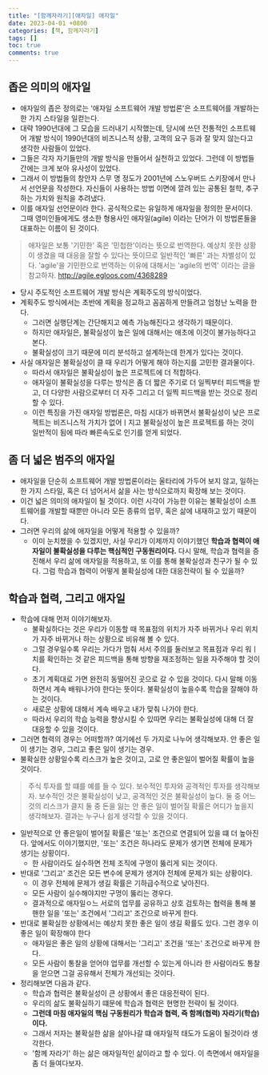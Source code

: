 ```yaml
---
title: "[함께자라기][애자일] 애자일"
date: 2023-04-01 +0800
categories: [책, 함께자라기]
tags: []
toc: true
comments: true
---
```


## 좁은 의미의 애자일
- 애자일의 좁은 정의로는 '애자일 소프트웨어 개발 방법론'은 소프트웨어를 개발하는 한 가지 스타일을 일컫는다.
- 대략 1990년대에 그 모습을 드러내기 시작했는데, 당시에 쓰던 전통적인 소프트웨어 개발 방식이 1990년대의 비즈니스적 상황, 고객의 요구 등과 잘 맞지 않는다고 생각한 사람들이 있었다.
- 그들은 각자 자기들만의 개발 방식을 만들어서 실천하고 있었다. 그런데 이 방법들 간에는 크게 보아 유사성이 있었다.
- 그래서 이 방법들의 창안자 스무 명 정도가 2001년에 스노우버드 스키장에서 만나서 선언문을 작성한다. 자신들이 사용하는 방법 이면에 깔려 있는 공통된 철학, 추구하는 가치와 원칙을 추려냈다.
- 이를 애자일 선언문이라 한다. 공식적으로는 유일하게 애자일을 정의한 문서이다. 그때 영미인들에게도 생소한 형용사인 애자일(agile) 이라는 단어가 이 방법론들을 대표하는 이름이 된 것이다.

> 애자일은 보통 '기민한' 혹은 '민첩한'이라는 뜻으로 번역한다. 예상치 못한 상황이 생겼을 때 대응을 잘할 수 있다는 뜻이므로 일반적인 '빠른' 과는 차별성이 있다. 'agile'을 기민한으로 번역하는 이유에 대해서는 'agile의 번역' 이라는 글을 참고하자. http://agile.egloos.com/4368289

- 당시 주도적인 소프트웨어 개발 방식은 계획주도의 방식이었다.
- 계획주도 방식에서는 초반에 계획을 정교하고 꼼꼼하게 만들려고 엄청난 노력을 한다.
  - 그러면 실행단계는 간단해지고 예측 가능해진다고 생각하기 때문이다.
  - 하지만 애자일은, 불확실성이 높은 일에 대해서는 애초에 이것이 불가능하다고 본다.
  - 불확실성이 크기 때문에 미리 분석하고 설계하는데 한계가 있다는 것이다.
- 사실 애자일은 불확실성이 클 때 우리가 어떻게 해야 하는지를 고민한 결과물이다.
  - 따라서 애자일은 불확실성이 높은 프로젝트에 더 적합하다.
  - 애자일이 불확실성을 다루는 방식은 좀 더 짧은 주기로 더 일찍부터 피드백을 받고, 더 다양한 사람으로부터 더 자주 그리고 더 일찍 피드백을 받는 것으로 정리할 수 있다.
  - 이런 특징을 가진 애자일 방법론은, 마침 시대가 바뀌면서 불확실성이 낮은 프로젝트는 비즈니스적 가치가 없어ㅣ지고 불확실성이 높은 프로젝트를 하는 것이 일반적이 됨에 따라 빠른속도로 인기를 얻게 되었다.

## 좀 더 넓은 범주의 애자일
- 애자일을 단순히 소프트웨어 개발 방법론이라는 울타리에 가두어 보지 않고, 일하는 한 가지 스타일, 혹은 더 넘어서서 삶을 사는 방식으로까지 확장해 보는 것이다.
- 이건 넓은 의미의 애자일이 될 것이다. 이런 시각이 가능한 이유는 불확실성이 소프트웨어를 개발할 때뿐만 아니라 모든 종류의 업무, 혹은 삶에 내재하고 있기 때문이다.
- 그러면 우리의 삶에 애자일을 어떻게 적용할 수 있을까?
  - 이미 눈치챘을 수 있겠지만, 사실 우리가 이제까지 이야기했던 <b>학습과 협력이 애자일이 불확실성을 다루는 핵심적인 구동원리이다.</b> 다시 말해, 학습과 협력을 증진해서 우리 삶에 애자일을 적용하고, 또 이를 통해 불확실성과 친구가 될 수 있다. 그럼 학습과 협력이 어떻게 불확실성에 대한 대응전략이 될 수 있을까?

## 학습과 협력, 그리고 애자일
- 학습에 대해 먼저 이야기해보자.
  - 불확실하다는 것은 우리가 이동할 때 목표점의 위치가 자주 바뀌거나 우리 위치가 자주 바뀌거나 하는 상황으로 비유해 볼 수 있다.
  - 그럴 경우일수록 우리는 가다가 멈춰 서서 주의를 둘러보고 목표점과 우리 워ㅣ치를 확인하는 것 같은 피드백을 통해 방향을 재조정하는 일을 자주해야 할 것이다.
  - 초기 계획대로 가면 완전히 동떨어진 곳으로 갈 수 있을 것이다. 다시 말해 이동하면서 계속 배워나가야 한다는 뜻이다. 불확실성이 높을수록 학습을 잘해야 하는 것이다.
  - 새로운 상황에 대해서 계속 배우고 내가 맞춰 나가야 한다.
  -  따라서 우리의 학습 능력을 향상시킬 수 있따면 우리는 불확실성에 대해 더 잘 대응할 수 있을 것이다.
- 그러면 협력의 경우는 어떠할까? 여기에선 두 가지로 나누어 생각해보자. 안 좋은 일이 생기는 경우, 그리고 좋은 일이 생기는 경우.
- 불확실한 상황일수록 리스크가 높은 것이고, 고로 안 좋은일이 벌어질 확률이 높을 것이다.

> 주식 투자를 할 떄를 예를 들 수 있다. 보수적인 투자와 공격적인 투자를 생각해보자. 보수적인 것은 불확실성이 낮고, 공격적인 것은 불확실성이 높다. 둘 중 어느 것의 리스크가 클지 둘 중 돈을 잃는 안 좋은 일이 벌어질 확률은 어디가 높을지 생각해보자. 결과는 누구나 쉽게 생각할 수 있을 것이다.

- 일반적으로 안 좋은일이 벌어질 확률은 '또는' 조건으로 연결되어 있을 떄 더 높아진다. 앞에서도 이야기했지만, '또는' 조건은 하나라도 문제가 생기면 전체에 문제가 생기는 상황이다.
  - 한 사람이라도 실수하면 전체 조직에 구멍이 뚫리게 되는 것이다.
- 반대로 '그리고' 조건은 모든 변수에 문제가 생겨야 전체에 문제가 되는 상황이다.
  - 이 경우 전체에 문제가 생길 확률은 기하급수적으로 낮아진다.
  - 모든 사람이 실수해야지만 구멍이 뚫리는 경우다.
  - 결과적으로 애자일ㅇ느 서로의 업무를 공유하고 상호 검토하는 협력을 통해 불핸한 일을 '또는' 조건에서 '그리고' 조건으로 바꾸게 한다.
- 반대로 불확실한 상황에서는 예상치 못한 좋은 일이 생길 확률도 있다. 그런 경우 이 좋은 일이 확장해야 한다
  - 애자일은 좋은 일의 상황에 대해서는 '그리고' 조건을 '또는' 조건으로 바꾸게 한다.
  - 모든 사람이 통찰을 얻어야 업무를 개선할 수 있는게 아니라 한 사람이라도 통찰을 얻으면 그걸 공유해서 전체가 개선되는 것이다.
- 정리해보면 다음과 같다.
  - 학습과 협력은 불확실성이 큰 상황에서 좋은 대응전략이 된다.
  - 우리의 삶도 불확실하기 떄문에 학습과 협력은 현명한 전략이 될 것이다.
  - <b>그런데 마침 애자일의 핵심 구동원리가 학습과 협력, 즉 함께(협력) 자라기(학습)이다.</b>
  - 그래서 저자는 불확실한 삶을 살아나갈 떄 애자일적 태도가 도움이 될것이라 생각한다.
  - '함께 자라기' 하는 삶은 애자일적인 삶이라고 할 수 있다. 이 측면에서 애자일을 좀 더 들여다보자.

